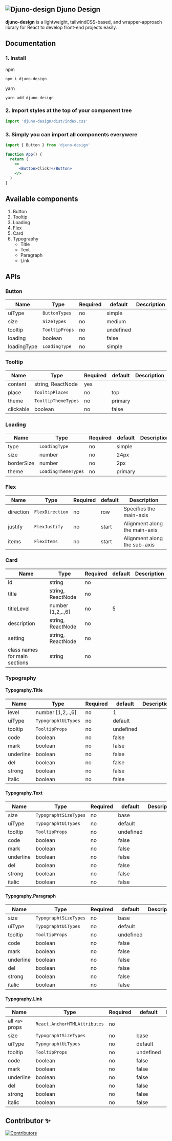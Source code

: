 ## ![Djuno-design](https://bytebucket.org/djunoltd/djuno-design/raw/359ef9aff4e466d83ce3551bf3deca362de0aa5f/src/assets/djuno-design-logo.svg?token=0386a8f6fd7561c7f356ee575f347c9cb5b3ab14) Djuno Design

**djuno-design** is a lightweight, tailwindCSS-based, and wrapper-approach library for React to develop front-end projects easily.

## Documentation

### 1. Install

npm

    npm i djuno-design

yarn

    yarn add djuno-design

### 2. Import styles at the top of your component tree

```jsx
import 'djuno-design/dist/index.css'
```

### 3. Simply you can import all components everywere

```jsx
import { Button } from 'djuno-design'

function App() {
  return (
    <>
      <Button>Click!</Button>
    </>
  )
}
```

## Available components

1. Button
2. Tooltip
3. Loading
4. Flex
5. Card
6. Typography
   - Title
   - Text
   - Paragraph
   - Link

## APIs

### Button

| Name        | Type           | Required | default   | Description |
| ----------- | -------------- | -------- | --------- | ----------- |
| uiType      | `ButtonTypes`  | no       | simple    |             |
| size        | `SizeTypes`    | no       | medium    |             |
| tooltip     | `TooltipProps` | no       | undefined |             |
| loading     | boolean        | no       | false     |             |
| loadingType | `LoadingType`  | no       | simple    |             |

### Tooltip

| Name      | Type                | Required | default | Description |
| --------- | ------------------- | -------- | ------- | ----------- |
| content   | string, ReactNode   | yes      |         |             |
| place     | `TooltipPlaces`     | no       | top     |             |
| theme     | `TooltipThemeTypes` | no       | primary |             |
| clickable | boolean             | no       | false   |             |

### Loading

| Name       | Type                | Required | default | Description |
| ---------- | ------------------- | -------- | ------- | ----------- |
| type       | `LoadingType`       | no       | simple  |             |
| size       | number              | no       | 24px    |             |
| borderSize | number              | no       | 2px     |             |
| theme      | `LoadingThemeTypes` | no       | primary |             |

### Flex

| Name      | Type            | Required | default | Description                   |
| --------- | --------------- | -------- | ------- | ----------------------------- |
| direction | `FlexDirection` | no       | row     | Specifies the main-axis       |
| justify   | `FlexJustify`   | no       | start   | Alignment along the main-axis |
| items     | `FlexItems`     | no       | start   | Alignment along the sub-axis  |

### Card

| Name                          | Type              | Required | default | Description |
| ----------------------------- | ----------------- | -------- | ------- | ----------- |
| id                            | string            | no       |         |             |
| title                         | string, ReactNode | no       |         |             |
| titleLevel                    | number [1,2,..,6] | no       | 5       |             |
| description                   | string, ReactNode | no       |         |             |
| setting                       | string, ReactNode | no       |         |             |
| class names for main sections | string            | no       |         |             |

### Typography

#### Typography.Title

| Name      | Type                | Required | default   | Description |
| --------- | ------------------- | -------- | --------- | ----------- |
| level     | number [1,2,..,6]   | no       | 1         |             |
| uiType    | `TypographtUiTypes` | no       | default   |             |
| tooltip   | `TooltipProps`      | no       | undefined |             |
| code      | boolean             | no       | false     |             |
| mark      | boolean             | no       | false     |             |
| underline | boolean             | no       | false     |             |
| del       | boolean             | no       | false     |             |
| strong    | boolean             | no       | false     |             |
| italic    | boolean             | no       | false     |             |

#### Typography.Text

| Name      | Type                  | Required | default   | Description |
| --------- | --------------------- | -------- | --------- | ----------- |
| size      | `TypographtSizeTypes` | no       | base      |             |
| uiType    | `TypographtUiTypes`   | no       | default   |             |
| tooltip   | `TooltipProps`        | no       | undefined |             |
| code      | boolean               | no       | false     |             |
| mark      | boolean               | no       | false     |             |
| underline | boolean               | no       | false     |             |
| del       | boolean               | no       | false     |             |
| strong    | boolean               | no       | false     |             |
| italic    | boolean               | no       | false     |             |

#### Typography.Paragraph

| Name      | Type                  | Required | default   | Description |
| --------- | --------------------- | -------- | --------- | ----------- |
| size      | `TypographtSizeTypes` | no       | base      |             |
| uiType    | `TypographtUiTypes`   | no       | default   |             |
| tooltip   | `TooltipProps`        | no       | undefined |             |
| code      | boolean               | no       | false     |             |
| mark      | boolean               | no       | false     |             |
| underline | boolean               | no       | false     |             |
| del       | boolean               | no       | false     |             |
| strong    | boolean               | no       | false     |             |
| italic    | boolean               | no       | false     |             |

#### Typography.Link

| Name            | Type                         | Required | default   | Description |
| --------------- | ---------------------------- | -------- | --------- | ----------- |
| all `<a>` props | `React.AnchorHTMLAttributes` | no       |           |             |
| size            | `TypographtSizeTypes`        | no       | base      |             |
| uiType          | `TypographtUiTypes`          | no       | default   |             |
| tooltip         | `TooltipProps`               | no       | undefined |             |
| code            | boolean                      | no       | false     |             |
| mark            | boolean                      | no       | false     |             |
| underline       | boolean                      | no       | false     |             |
| del             | boolean                      | no       | false     |             |
| strong          | boolean                      | no       | false     |             |
| italic          | boolean                      | no       | false     |             |

## Contributor ✨

[![Contributors](https://contrib.rocks/image?repo=DevAnsar/react-search-hook)](https://github.com/DevAnsar)
